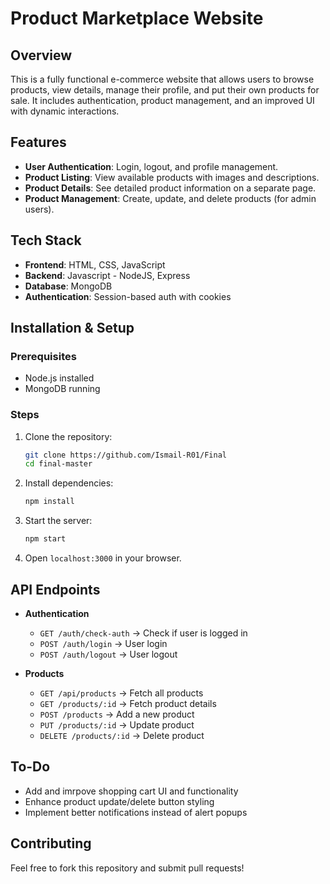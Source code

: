 # Product Marketplace Website

## Overview
This is a fully functional e-commerce website that allows users to browse products, view details, manage their profile, and put their own products for sale. It includes authentication, product management, and an improved UI with dynamic interactions.

## Features
- **User Authentication**: Login, logout, and profile management.
- **Product Listing**: View available products with images and descriptions.
- **Product Details**: See detailed product information on a separate page.
- **Product Management**: Create, update, and delete products (for admin users).

## Tech Stack
- **Frontend**: HTML, CSS, JavaScript
- **Backend**: Javascript - NodeJS, Express
- **Database**: MongoDB 
- **Authentication**: Session-based auth with cookies

## Installation & Setup
### Prerequisites
- Node.js installed
- MongoDB running

### Steps
1. Clone the repository:
   ```bash
   git clone https://github.com/Ismail-R01/Final
   cd final-master
   ```
2. Install dependencies:
   ```bash
   npm install
   ```
3. Start the server:
   ```bash
   npm start
   ```
4. Open `localhost:3000` in your browser.

## API Endpoints
- **Authentication**
  - `GET /auth/check-auth` → Check if user is logged in
  - `POST /auth/login` → User login
  - `POST /auth/logout` → User logout

- **Products**
  - `GET /api/products` → Fetch all products
  - `GET /products/:id` → Fetch product details
  - `POST /products` → Add a new product
  - `PUT /products/:id` → Update product
  - `DELETE /products/:id` → Delete product

## To-Do
- Add and imrpove shopping cart UI and functionality
- Enhance product update/delete button styling
- Implement better notifications instead of alert popups

## Contributing
Feel free to fork this repository and submit pull requests!



